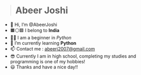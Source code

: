 > # Abeer Joshi

- 👋 Hi, I’m @AbeerJoshi
- 🟧⚪🟩 I belong to **India**
- 🧠👤 I am a beginner in *Python*
- 🌱 I’m currently learning **Python**
- 📫 Contact me : abeerj2007@gmail.com
- 😎 Currently I am in high school, completing my studies and programming is one of my hobbies!
- 😃 Thanks and have a nice day!!
